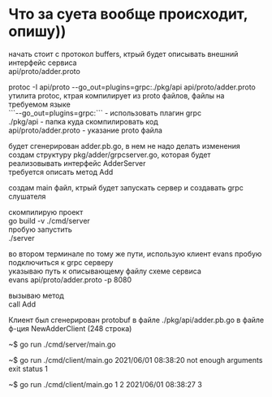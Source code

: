 <h1>Что за суета вообще происходит, опишу))</h1>

<p>начать стоит с протокол buffers, ктрый будет описывать внешний интерфейс сервиса</br>
api/proto/adder.proto</p>

<p>protoc -I api/proto --go_out=plugins=grpc:./pkg/api api/proto/adder.proto</br>
утилита protoc, ктрая компилирует из proto файлов, файлы на требуемом языке</br>
```--go_out=plugins=grpc:``` - использовать плагин grpc</br>
./pkg/api - папка куда скомпилировать код</br>
api/proto/adder.proto - указание proto файла</p>

<p>будет сгенерирован adder.pb.go, в нем не надо делать изменения</br>
создам структуру pkg/adder/grpcserver.go, которая будет реализовывать интерфейс AdderServer</br>
требуется описать метод Add</p>

<p>создам main файл, ктрый будет запускать сервер и создавать grpc слушателя</p>

<p>скомпилирую проект</br>
go build -v ./cmd/server</br>
пробую запустить</br>
./server</p>

<p>во втором терминале по тому же пути, использую клиент evans пробую подключиться к grpc серверу</br>
указываю путь к описывающему файлу схеме сервиса</br>
evans api/proto/adder.proto -p 8080</p>

<p>вызываю метод</br>
call Add</p>

<p>Клиент был сгенерирован protobuf в файле ./pkg/api/adder.pb.go в файле ф-ция NewAdderClient (248 строка)</p>

<p>~$ go run ./cmd/server/main.go</p>

<p>~$ go run ./cmd/client/main.go 
2021/06/01 08:38:20 not enough arguments
exit status 1

~$ go run ./cmd/client/main.go 1 2
2021/06/01 08:38:27 3</p>

<p></p>
